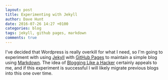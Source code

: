 ```yaml
---
layout: post
title: Experimenting with Jekyll
author: Dave Hunt
date: 2016-07-26 14:27 +0100
categories: blog
tags: jekyll, github pages, markdown
comments: true
---
```

I've decided that Wordpress is really overkill for what I need, so I'm going to
experiment with using [Jekyll](https://jekyllrb.com/) with [GitHub
Pages](https://pages.github.com/) to maintain a simple blog using
[Markdown](https://en.wikipedia.org/wiki/Markdown). The idea of [Blogging Like a
Hacker](http://tom.preston-werner.com/2008/11/17/blogging-like-a-hacker.html)
certainly appeals to me, and if this experiment is successful I will likely
migrate previous blogs into this one over time.
